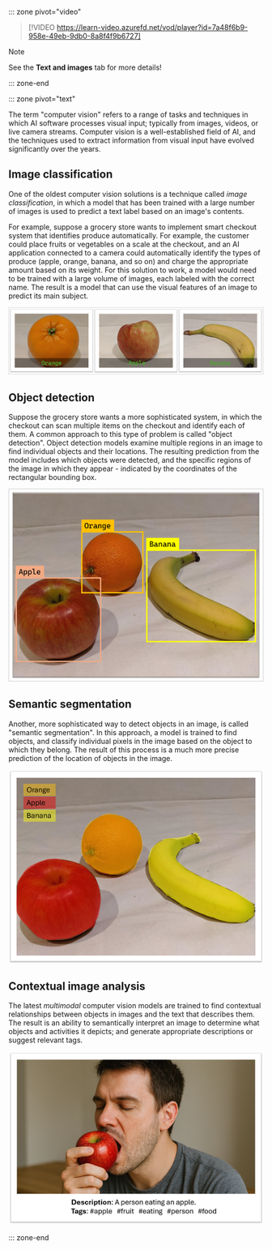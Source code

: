 ::: zone pivot="video"

>[!VIDEO https://learn-video.azurefd.net/vod/player?id=7a48f6b9-958e-49eb-9db0-8a8f4f9b6727]

> [!NOTE]
> See the **Text and images** tab for more details!

::: zone-end

::: zone pivot="text"

The term "computer vision" refers to a range of tasks and techniques in which AI software processes visual input; typically from images, videos, or live camera streams. Computer vision is a well-established field of AI, and the techniques used to extract information from visual input have evolved significantly over the years.

## Image classification

One of the oldest computer vision solutions is a technique called *image classification*, in which a model that has been trained with a large number of images is used to predict a text label based on an image's contents.

For example, suppose a grocery store wants to implement smart checkout system that identifies produce automatically. For example, the customer could place fruits or vegetables on a scale at the checkout, and an AI application connected to a camera could automatically identify the types of produce (apple, orange, banana, and so on) and charge the appropriate amount based on its weight. For this solution to work, a model would need to be trained with a large volume of images, each labeled with the correct name. The result is a model that can use the visual features of an image to predict its main subject.

![Photographs of an orange, and apple, and a banana.](../media/image-classification.png)

## Object detection

Suppose the grocery store wants a more sophisticated system, in which the checkout can scan multiple items on the checkout and identify each of them. A common approach to this type of problem is called "object detection". Object detection models examine multiple regions in an image to find individual objects and their locations. The resulting prediction from the model includes which objects were detected, and the specific regions of the image in which they appear - indicated by the coordinates of the rectangular bounding box.

![Photograph of an orange, apple, and banana with bounding boxes.](../media/object-detection.png)

## Semantic segmentation

Another, more sophisticated way to detect objects in an image, is called "semantic segmentation". In this approach, a model is trained to find objects, and classify individual pixels in the image based on the object to which they belong. The result of this process is a much more precise prediction of the location of objects in the image.

![Photograph of an orange, apple, and banana with overlaid masks.](../media/semantic-segmentation.png)

## Contextual image analysis

The latest *multimodal* computer vision models are trained to find contextual relationships between objects in images and the text that describes them. The result is an ability to semantically interpret an image to determine what objects and activities it depicts; and generate appropriate descriptions or suggest relevant tags.

![Photograph of a person eating an apple.](../media/image-analysis.png)

::: zone-end